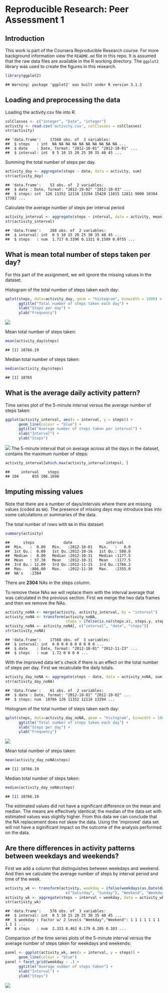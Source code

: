 # Reproducible Research: Peer Assessment 1
## Introduction
This work is part of the Coursera Reproducible Research course. For more background
information view the `README.md` file in this repo.
It is assumed that the raw data files are available in the R working directory. 
The `ggplot2` library was used to create the figures in this research.

```r
library(ggplot2)
```

```
## Warning: package 'ggplot2' was built under R version 3.1.3
```

## Loading and preprocessing the data
Loading the activity.csv file into R.

```r
colClasses <- c("integer", "Date", "integer")
activity <- read.csv('activity.csv', colClasses = colClasses)
str(activity)
```

```
## 'data.frame':	17568 obs. of  3 variables:
##  $ steps   : int  NA NA NA NA NA NA NA NA NA NA ...
##  $ date    : Date, format: "2012-10-01" "2012-10-01" ...
##  $ interval: int  0 5 10 15 20 25 30 35 40 45 ...
```

Summing the total number of steps per day.

```r
activity_day <- aggregate(steps ~ date, data = activity, sum)
str(activity_day)
```

```
## 'data.frame':	53 obs. of  2 variables:
##  $ date : Date, format: "2012-10-02" "2012-10-03" ...
##  $ steps: int  126 11352 12116 13294 15420 11015 12811 9900 10304 17382 ...
```

Calculate the average number of steps per interval period

```r
activity_interval <- aggregate(steps ~ interval, data = activity, mean)
str(activity_interval)
```

```
## 'data.frame':	288 obs. of  2 variables:
##  $ interval: int  0 5 10 15 20 25 30 35 40 45 ...
##  $ steps   : num  1.717 0.3396 0.1321 0.1509 0.0755 ...
```

## What is mean total number of steps taken per day?
For this part of the assignment, we will ignore the missing values in the dataset.

Histogram of the total number of steps taken each day:

```r
qplot(steps, data=activity_day, geom = "histogram", binwidth = 1000) + 
      ggtitle("Total number of steps taken each day") + 
      xlab("Steps per day") + 
      ylab("Frequency")
```

![](./PA1_template_files/figure-html/histo_steps_day-1.png) 

Mean total number of steps taken:

```r
mean(activity_day$steps)
```

```
## [1] 10766.19
```
Median total number of steps taken:

```r
median(activity_day$steps)
```

```
## [1] 10765
```

## What is the average daily activity pattern?
Time series plot of the 5-minute interval versus the average number of steps taken:

```r
ggplot(activity_interval, aes(x = interval, y = steps)) +
      geom_line(colour = "blue") + 
      ggtitle("Average number of steps taken per interval") +
      xlab("Interval") +
      ylab("Steps")
```

![](./PA1_template_files/figure-html/timeseries_steps_interval-1.png) 
The 5-minute interval that on average across all the days in the dataset, contains the
maximum number of steps:

```r
activity_interval[which.max(activity_interval$steps), ]
```

```
##     interval    steps
## 104      835 206.1698
```

## Imputing missing values
Note that there are a number of days/intervals where there are missing values 
(coded as  `NA`). The presence of missing days may introduce bias into some calculations
or summaries of the data.

The total number of rows with `NA` in this dataset:

```r
summary(activity)
```

```
##      steps             date               interval     
##  Min.   :  0.00   Min.   :2012-10-01   Min.   :   0.0  
##  1st Qu.:  0.00   1st Qu.:2012-10-16   1st Qu.: 588.8  
##  Median :  0.00   Median :2012-10-31   Median :1177.5  
##  Mean   : 37.38   Mean   :2012-10-31   Mean   :1177.5  
##  3rd Qu.: 12.00   3rd Qu.:2012-11-15   3rd Qu.:1766.2  
##  Max.   :806.00   Max.   :2012-11-30   Max.   :2355.0  
##  NA's   :2304
```
There are **2304** NAs in the steps column.

To remove these NAs we will replace them with the interval average that was calculated in
the previous section. First we merge the two data frames and then we remove the NAs.

```r
activity_noNA <- merge(activity, activity_interval, by = "interval")
activity_noNA <- transform(activity_noNA, 
                           steps = ifelse(is.na(steps.x), steps.y, steps.x))
activity_noNA <- activity_noNA[, c("interval", "date", "steps")]
str(activity_noNA)
```

```
## 'data.frame':	17568 obs. of  3 variables:
##  $ interval: int  0 0 0 0 0 0 0 0 0 0 ...
##  $ date    : Date, format: "2012-10-01" "2012-11-23" ...
##  $ steps   : num  1.72 0 0 0 0 ...
```

With the improved data let's check if there is an effect on the total number of steps
per day. First we recalculate the daily totals.

```r
activity_day_noNA <- aggregate(steps ~ date, data = activity_noNA, sum)
str(activity_day_noNA)
```

```
## 'data.frame':	61 obs. of  2 variables:
##  $ date : Date, format: "2012-10-01" "2012-10-02" ...
##  $ steps: num  10766 126 11352 12116 13294 ...
```
Histogram of the total number of steps taken each day:

```r
qplot(steps, data=activity_day_noNA, geom = "histogram", binwidth = 1000) + 
      ggtitle("Total number of steps taken each day") + 
      xlab("Steps per day") + 
      ylab("Frequency")
```

![](./PA1_template_files/figure-html/histo_steps_day_noNA-1.png) 

Mean total number of steps taken:

```r
mean(activity_day_noNA$steps)
```

```
## [1] 10766.19
```
Median total number of steps taken:

```r
median(activity_day_noNA$steps)
```

```
## [1] 10766.19
```
The estimated values did not have a significant difference on the mean and median. The
means are effecitvely identical; the median of the data set with estimated values was
slightly higher. From this data we can conclude that the NA replacement does not skew
the data. Using the 'improved' data set will not have a siginificant impact on the 
outcome of the analysis performed on the data.

## Are there differences in activity patterns between weekdays and weekends?
First we add a column that distinguishes between weekdays and weekend. And then we
calculate the average number of steps by interval period and time of the week.

```r
activity_wk <- transform(activity, weekday = ifelse(weekdays(as.Date(date)) %in% 
                           c("Saturday", "Sunday"), "Weekend", "Weekday"))
activity_wk <- aggregate(steps ~ interval + weekday, data = activity_wk, mean)
str(activity_wk)
```

```
## 'data.frame':	576 obs. of  3 variables:
##  $ interval: int  0 5 10 15 20 25 30 35 40 45 ...
##  $ weekday : Factor w/ 2 levels "Weekday","Weekend": 1 1 1 1 1 1 1 1 1 1 ...
##  $ steps   : num  2.333 0.462 0.179 0.205 0.103 ...
```

Comparison of the time series plots of the 5-minute interval versus the average number
of steps taken for weekdays and weekends:

```r
panel <- ggplot(activity_wk, aes(x = interval, y = steps)) +
      geom_line(colour = "blue")
panel + facet_grid(weekday ~ .) + 
      ggtitle("Average number of steps taken") +
      xlab("Interval") +
      ylab("Steps")
```

![](./PA1_template_files/figure-html/timeseries_steps_interval_weekday-1.png) 

